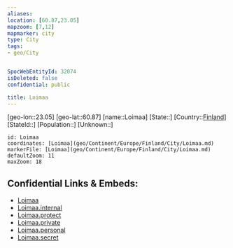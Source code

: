 ```yaml
---
aliases: 
location: [60.87,23.05]
mapzoom: [7,12] 
mapmarker: city 
type: City
tags:
- geo/City


SpocWebEntityId: 32074
isDeleted: false
confidential: public

title: Loimaa
---
```

[geo-lon::23.05]
[geo-lat::60.87]
[name::Loimaa]
[State::]
[Country::[Finland](geo/Continent/Europe/Finland.md)]
[StateId::]
[Population::]
[Unknown::]


```leaflet
id: Loimaa
coordinates: [Loimaa](geo/Continent/Europe/Finland/City/Loimaa.md)
markerFile: [Loimaa](geo/Continent/Europe/Finland/City/Loimaa.md)
defaultZoom: 11 
maxZoom: 18
```


## Confidential Links & Embeds: 
- [Loimaa](../../../../../../_public/geo/Continent/Europe/Finland/City/Loimaa.md) 
- [Loimaa.internal](../../../../../../_internal/geo/Continent/Europe/Finland/City/Loimaa.internal.md) 
- [Loimaa.protect](../../../../../../_protect/geo/Continent/Europe/Finland/City/Loimaa.protect.md) 
- [Loimaa.private](../../../../../../_private/geo/Continent/Europe/Finland/City/Loimaa.private.md) 
- [Loimaa.personal](../../../../../../_personal/geo/Continent/Europe/Finland/City/Loimaa.personal.md) 
- [Loimaa.secret](../../../../../../_secret/geo/Continent/Europe/Finland/City/Loimaa.secret.md) 
